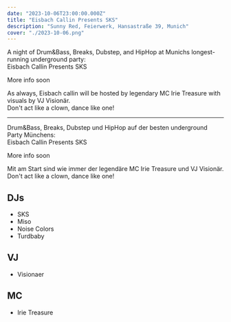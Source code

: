 ```yaml
---
date: "2023-10-06T23:00:00.000Z"
title: "Eisbach Callin Presents SKS"
description: "Sunny Red, Feierwerk, Hansastraße 39, Munich"
cover: "./2023-10-06.png"
---
```


A night of Drum&Bass, Breaks, Dubstep, and HipHop at Munichs longest-running underground party:  
Eisbach Callin Presents SKS

More info soon

As always, Eisbach callin will be hosted by legendary MC Irie Treasure with visuals by VJ Visionär.  
Don't act like a clown, dance like one!

---

Drum&Bass, Breaks, Dubstep und HipHop auf der besten underground Party Münchens:  
Eisbach Callin Presents SKS

More info soon

Mit am Start sind wie immer der legendäre MC Irie Treasure und VJ Visionär.  
Don't act like a clown, dance like one!

## DJs

- SKS
- Miso
- Noise Colors
- Turdbaby

## VJ

- Visionaer

## MC

- Irie Treasure
